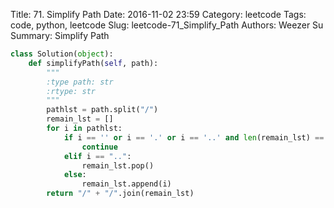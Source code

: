 Title: 71. Simplify Path 
Date: 2016-11-02 23:59
Category: leetcode
Tags: code, python, leetcode
Slug: leetcode-71_Simplify_Path 
Authors: Weezer Su
Summary: Simplify Path 

```python
class Solution(object):
    def simplifyPath(self, path):
        """
        :type path: str
        :rtype: str
        """
        pathlst = path.split("/")
        remain_lst = []
        for i in pathlst:
            if i == '' or i == '.' or i == '..' and len(remain_lst) == 0:
                continue
            elif i == "..":
                remain_lst.pop()
            else:
                remain_lst.append(i)
        return "/" + "/".join(remain_lst)
```

